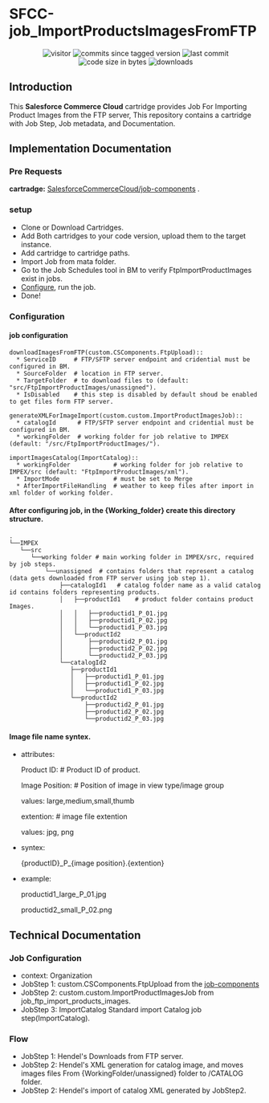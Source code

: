 

# SFCC-job_ImportProductsImagesFromFTP
<p align="center">
<img alt="visitor" src="https://visitor-badge.laobi.icu/badge?page_id=dharmeshgurnani.SFCC-job_ImportProductsImagesFromFTP">
<img alt="commits since tagged version" src="https://img.shields.io/github/commits-since/dharmeshgurnani/SFCC-job_ImportProductsImagesFromFTP/v1.0.0">
<img alt="last commit" src="https://img.shields.io/github/last-commit/dharmeshgurnani/SFCC-job_ImportProductsImagesFromFTP">
<img alt="code size in bytes" src="https://img.shields.io/github/languages/code-size/dharmeshgurnani/SFCC-job_ImportProductsImagesFromFTP">
<img alt="downloads" src="https://img.shields.io/github/downloads/dharmeshgurnani/SFCC-job_ImportProductsImagesFromFTP/total.svg">
</p>

## Introduction
This **Salesforce Commerce Cloud** cartridge provides Job For Importing Product Images from the FTP server, This repository contains a cartridge with Job Step, Job metadata, and Documentation.
## Implementation Documentation

### Pre Requests
**cartradge:**  [SalesforceCommerceCloud/job-components](https://github.com/SalesforceCommerceCloud/job-components) .

### setup
* Clone or Download Cartridges.
* Add Both cartridges to your code version, upload them to the target instance.
* Add cartridge to cartridge paths.
* Import Job from mata folder.
* Go to the Job Schedules tool in BM to verify FtpImportProductImages exist in jobs.
* [Configure](#configuration), run the job.
* Done!

### Configuration
#### job configuration
    downloadImagesFromFTP(custom.CSComponents.FtpUpload)::
      * ServiceID     # FTP/SFTP server endpoint and cridential must be configured in BM.
      * SourceFolder  # location in FTP server.
      * TargetFolder  # to download files to (default: "src/FtpImportProductImages/unassigned").
      * IsDisabled    # this step is disabled by default shoud be enabled to get files form FTP server.

    generateXMLForImageImport(custom.custom.ImportProductImagesJob)::
      * catalogId      # FTP/SFTP server endpoint and cridential must be configured in BM.
      * workingFolder  # working folder for job relative to IMPEX (default: "/src/FtpImportProductImages/").

    importImagesCatalog(ImportCatalog)::
      * workingFolder            # working folder for job relative to IMPEX/src (default: "FtpImportProductImages/xml").
      * ImportMode               # must be set to Merge
      * AfterImportFileHandling  # weather to keep files after import in xml folder of working folder.

#### After configuring job, in the {Working_folder} create this directory structure.
    .
    └──IMPEX
       └──src
          └──working folder # main working folder in IMPEX/src, required by job steps.
              └──unassigned  # contains folders that represent a catalog (data gets downloaded from FTP server using job step 1).
                  ├──catalogId1   # catalog folder name as a valid catalog id contains folders representing products.
                  │   ├──productId1    # product folder contains product Images.
                  │   │   ├──productid1_P_01.jpg
                  │   │   ├──productid1_P_02.jpg
                  │   │   └──productid1_P_03.jpg
                  │   └──productId2
                  │       ├──productid2_P_01.jpg
                  │       ├──productid2_P_02.jpg
                  │       └──productid2_P_03.jpg
                  └──catalogId2
                     ├──productId1
                     │   ├──productid1_P_01.jpg
                     │   ├──productid1_P_02.jpg
                     │   └──productid1_P_03.jpg
                     └──productId2
                         ├──productid2_P_01.jpg
                         ├──productid2_P_02.jpg
                         └──productid2_P_03.jpg


#### Image file name syntex.
* attributes:

    Product ID:  # Product ID of product.


    Image Position:  # Position of image in view type/image group

    values: large,medium,small,thumb


    extention: # image file extention

    values: jpg, png

* syntex:

  {productID}\_P\_{image position}.{extention}
* example:

    productid1_large_P_01.jpg

    productid2_small_P_02.png
## Technical Documentation

### Job Configuration
* context:  Organization
* JobStep 1: custom.CSComponents.FtpUpload from the [job-components](https://github.com/SalesforceCommerceCloud/job-components)
* JobStep 2: custom.custom.ImportProductImagesJob from job_ftp_import_products_images.
* JobStep 3: ImportCatalog Standard import Catalog job step(ImportCatalog).

### Flow
 * JobStep 1: Hendel's Downloads from FTP server.
 * JobStep 2: Hendel's XML generation for catalog image, and moves images files From {WorkingFolder/unassigned} folder to /CATALOG folder.
 * JobStep 2: Hendel's import of catalog XML generated by JobStep2.
